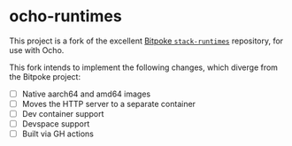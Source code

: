 # ocho-runtimes

This project is a fork of the excellent [Bitpoke `stack-runtimes`](https://github.com/bitpoke/stack-runtimes) repository, for use with Ocho.

This fork intends to implement the following changes, which diverge from the Bitpoke project:

- [ ] Native aarch64 and amd64 images
- [ ] Moves the HTTP server to a separate container
- [ ] Dev container support
- [ ] Devspace support
- [ ] Built via GH actions
